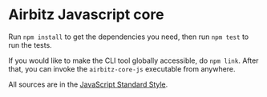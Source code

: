# Airbitz Javascript core

Run `npm install` to get the dependencies you need,
then run `npm test` to run the tests.

If you would like to make the CLI tool globally accessible, do `npm link`.
After that, you can invoke the `airbitz-core-js` executable from anywhere.

All sources are in the [JavaScript Standard Style](http://standardjs.com/).
